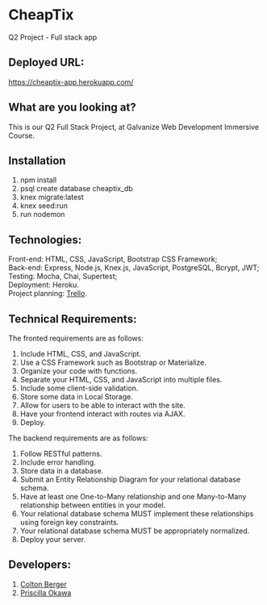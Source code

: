# CheapTix
Q2 Project - Full stack app

## Deployed URL: 
https://cheaptix-app.herokuapp.com/

## What are you looking at? 
This is our Q2 Full Stack Project, at Galvanize Web Development Immersive Course.

## Installation
1. npm install
2. psql create database cheaptix_db
3. knex migrate:latest
4. knex seed:run
5. run nodemon

## Technologies: 
Front-end: HTML, CSS, JavaScript, Bootstrap CSS Framework;<br>
Back-end: Express, Node.js, Knex.js, JavaScript, PostgreSQL, Bcrypt, JWT;<br>
Testing: Mocha, Chai, Supertest;<br>
Deployment: Heroku.<br>
Project planning: [Trello](https://trello.com/b/qIyZIMI7/cheaptix).

## Technical Requirements:
The fronted requirements are as follows:<br>

1. Include HTML, CSS, and JavaScript.
2. Use a CSS Framework such as Bootstrap or Materialize.
3. Organize your code with functions.
4. Separate your HTML, CSS, and JavaScript into multiple files.
5. Include some client-side validation.
6. Store some data in Local Storage.
7. Allow for users to be able to interact with the site.
8. Have your frontend interact with routes via AJAX.
9. Deploy.

The backend requirements are as follows:<br>

1. Follow RESTful patterns.
2. Include error handling.
3. Store data in a database.
4. Submit an Entity Relationship Diagram for your relational database schema.
5. Have at least one One-to-Many relationship and one Many-to-Many relationship between entities in your model.
6. Your relational database schema MUST implement these relationships using foreign key constraints.
7. Your relational database schema MUST be appropriately normalized.
8. Deploy your server.

## Developers:
1. [Colton Berger](https://github.com/coltonberger)
2. [Priscilla Okawa](https://github.com/prisoka)
